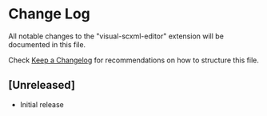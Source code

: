 # Change Log

All notable changes to the "visual-scxml-editor" extension will be documented in this file.

Check [Keep a Changelog](http://keepachangelog.com/) for recommendations on how to structure this file.

## [Unreleased]

- Initial release